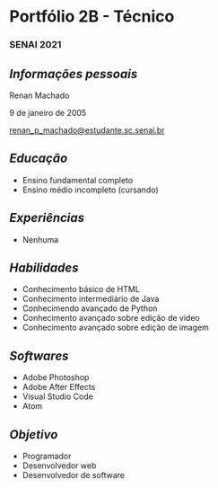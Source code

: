 # Portfólio 2B - Técnico
### SENAI 2021

## <i><b>Informações pessoais</b></i>

Renan Machado

9 de janeiro de 2005

renan_p_machado@estudante.sc.senai.br

## <i><b>Educação</b></i>

- Ensino fundamental completo
- Ensino médio incompleto (cursando)

## <i><b>Experiências</b></i>

- Nenhuma

## <i><b>Habilidades</b></i>

- Conhecimento básico de HTML
- Conhecimento intermediário de Java
- Conhecimendo avançado de Python
- Conhecimento avançado sobre edição de video
- Conhecimento avançado sobre edição de imagem

## <i><b>Softwares</b></i>

- Adobe Photoshop
- Adobe After Effects
- Visual Studio Code
- Atom

## <i><b>Objetivo </b></i>

- Programador
- Desenvolvedor web
- Desenvolvedor de software
